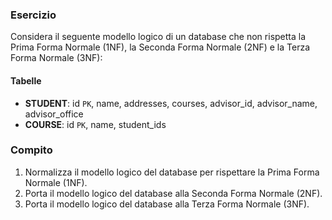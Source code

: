 ### Esercizio

Considera il seguente modello logico di un database che non rispetta la Prima Forma Normale (1NF), la Seconda Forma Normale (2NF) e la Terza Forma Normale (3NF):

#### Tabelle

- **STUDENT**: id `PK`, name, addresses, courses, advisor_id, advisor_name, advisor_office
- **COURSE**: id `PK`, name, student_ids

### Compito

1. Normalizza il modello logico del database per rispettare la Prima Forma Normale (1NF).
2. Porta il modello logico del database alla Seconda Forma Normale (2NF).
3. Porta il modello logico del database alla Terza Forma Normale (3NF).

